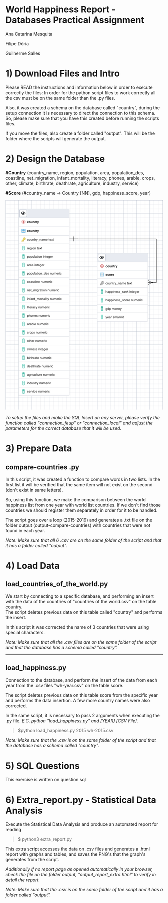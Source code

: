 
# World Happiness Report - Databases Practical Assignment

Ana Catarina Mesquita

Filipe Dória

Guilherme Salles

# 1) Download Files and Intro
Please READ the instructions and information below in order to execute correctly the files:
In order for the python script files to work correctly all the csv must be on the same folder than the .py files.

Also, it was created a schema on the database called "country", during the setup connection it is necessary to direct the connection to this schema. So, please make sure that you have this created before running the scripts files.


If you move the files, also create a folder called "output". This will be the folder where the scripts will generate the output.

# 2) Design the Database

**#Country** (country_name, region, population, area, population_des, coastline, net_migration, infant_mortality, literacy, phones, arable, crops, other, climate, birthrate, deathrate, agriculture, industry, service)

**#Score** (#country_name → Country [NN], gdp, happiness_score, year)

![alt text](uml.png)

*To setup the files and make the SQL Insert on any server, please verify the function called "connection_feup" or "connection_local" and adjust the parameters for the correct database that it will be used.*

# 3) Prepare Data

## compare-countries .py
In this script, it was created a function to compare words in two lists. In the first list it will be verified that the same item will not exist on the second (don't exist in same letters).

So, using this function, we make the comparison between the world happiness list from one year with world list countries. If we don't find those countries we should register them separately in order for it to be handled.

The script goes over a loop (2015-2019) and generates a .txt file on the folder output (output-compare-countries) with countries that were not found in each year.

*Note: Make sure that all 6 .csv are on the same folder of the script and that it has a folder called "output".*

# 4) Load Data
## load_countries_of_the_world.py
We start by connecting to a specific database, and performing an insert with the data of the countries of "countries of the world.csv" on the table country.  
The script deletes previous data on this table called "country" and performs the insert.

In this script it was corrected the name of 3 countries that were using special characters.

*Note: Make sure that all the .csv files are on the same folder of the script and that the database has a schema called "country".*

---
## load_happiness.py
Connection to the database, and perform the insert of the data from each year from the .csv files "wh-year.csv" on the table score. 

The script deletes previous data on this table score from the specific year and performs the data insertion. A few more country names were also corrected.

In the same script, it is necessary to pass 2 arguments when executing the .py file.
*E.G. python "load_happiness.py" and [YEAR] [CSV File].* 
> $python load_happiness.py 2015 wh-2015.csv

*Note: Make sure that the .csv is on the same folder of the script and that the database has a schema called "country".*

# 5) SQL Questions 

This exercise is written on question.sql


# 6) Extra_report.py - Statistical Data Analysis

Execute the Statistical Data Analysis and produce an automated report for reading

> $ python3 extra_report.py 

This extra script accesses the data on .csv files and generates a .html report with graphs and tables, and saves the PNG's that the graph's generates from the script.

*Additionally if no report page as opened automatically in your browser, check the file on the folder output, "output_report_extra.html" to verify in detail the report.*

*Note: Make sure that the .csv is on the same folder of the script and it has a folder called "output".*